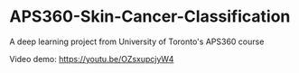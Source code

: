 # APS360-Skin-Cancer-Classification
A deep learning project from University of Toronto's APS360 course

Video demo: https://youtu.be/OZsxupcjyW4
